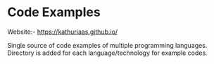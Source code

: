 # Code Examples

Website:- <https://kathuriaas.github.io/>

Single source of code examples of multiple programming languages.
Directory is added for each language/technology for example codes.

